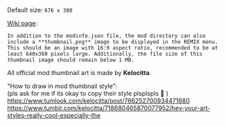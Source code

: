 Default size: `676 x 380`

[Wiki page](https://rainworldmodding.miraheze.org/wiki/Downpour_Reference/Mod_Directories#ModInfo_JSON):
```
In addition to the modinfo.json file, the mod directory can also include a **thumbnail.png** image to be displayed in the REMIX menu. This should be an image with 16:9 aspect ratio, recommended to be at least 640x360 pixels large. Additionally, the file size of this thumbnail image should remain below 1 MB.
```

All official mod thumbnail art is made by **Kelocitta**.

"How to draw in mod thumbnail style":  
(pls ask for me if its okay to copy their style plsplspls 🥺 )
https://www.tumlook.com/kelocitta/post/766252700934471680  
https://www.tumblr.com/kelocitta/718680465870077952/hey-your-art-styles-really-cool-especially-the